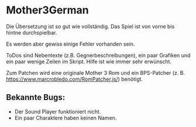 # Mother3German
Die Übersetzung ist so gut wie vollständig. Das Spiel ist von vorne bis hintne durchspielbar.

Es werden aber gewiss einige Fehler vorhanden sein.

ToDos sind Nebentexte (z.B. Gegnerbeschreibungen), ein paar Grafiken und ein paar wenige Zeilen im Skript.
Hilfe ist wie immer sehr erwünscht.

Zum Patchen wird eine originale Mother 3 Rom und ein BPS-Patcher (z. B. https://www.marcrobledo.com/RomPatcher.js/) benötigt.

## Bekannte Bugs:
- Der Sound Player funktioniert nicht.
- Ein paar Charaktere haben keinen Namen.
